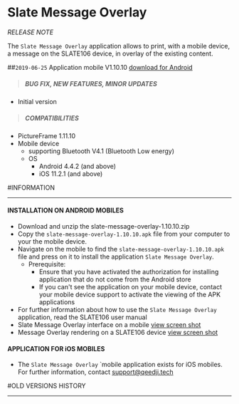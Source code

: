 # Slate Message Overlay
*RELEASE NOTE*

The `Slate Message Overlay` application allows to print, with a mobile device, a message on the SLATE106 device, in overlay of the existing content.

##`2019-06-25` Application mobile V1.10.10 [download for Android](https://github.com/Qeedji/archives/blob/master/downloads/slate106/slate-message-overlay/slate-message-overlay-1.10.10.zip)
>##### **BUG FIX, NEW FEATURES, MINOR UPDATES**
- Initial version
>##### **COMPATIBILITIES**
- PictureFrame 1.11.10
- Mobile device
    - supporting Bluetooth V4.1 (Bluetooth Low energy)
    - OS
        - Android 4.4.2 (and above)
        - iOS 11.2.1 (and above)

#INFORMATION
***********************************************************************
#### **INSTALLATION ON ANDROID MOBILES**
- Download and unzip the slate-message-overlay-1.10.10.zip
- Copy the `slate-message-overlay-1.10.10.apk` file from your computer to your the mobile device.
- Navigate on the mobile to find the  `slate-message-overlay-1.10.10.apk` file and press on it to install the application `Slate Message Overlay`.
    - Prerequisite:
        - Ensure that you have activated the authorization for installing application that do not come from the Android store
        - If you can't see the application on your mobile device, contact your mobile device support to activate the viewing of the APK applications
- For further information about how to use the `Slate Message Overlay` application, read the SLATE106 user manual
- Slate Message Overlay interface on a mobile [view screen shot](https://github.com/Qeedji/archives/blob/master/downloads/slate106/slate-message-overlay/slate106-smo1.png)
- Message Overlay rendering on a SLATE106 device [view screen shot](https://github.com/Qeedji/archives/blob/master/downloads/slate106/slate-message-overlay/slate-message-overlay-slate-rendering.png)

#### **APPLICATION FOR iOS MOBILES**
- The `Slate Message Overlay` `mobile application exists for iOS mobiles. For further information, contact support@qeedji.tech

#OLD VERSIONS HISTORY
***********************************************************************
